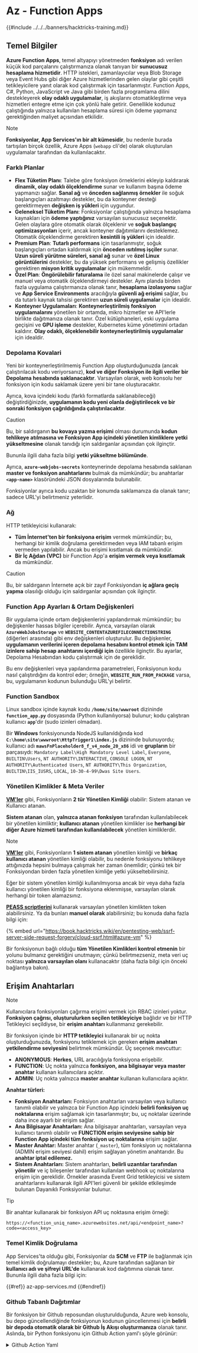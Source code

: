 # Az - Function Apps

{{#include ../../../banners/hacktricks-training.md}}

## Temel Bilgiler

**Azure Function Apps**, temel altyapıyı yönetmeden **fonksiyon** adı verilen küçük kod parçalarını çalıştırmanıza olanak tanıyan bir **sunucusuz hesaplama hizmetidir**. HTTP istekleri, zamanlayıcılar veya Blob Storage veya Event Hubs gibi diğer Azure hizmetlerinden gelen olaylar gibi çeşitli tetikleyicilere yanıt olarak kod çalıştırmak için tasarlanmıştır. Function Apps, C#, Python, JavaScript ve Java gibi birden fazla programlama dilini destekleyerek **olay odaklı uygulamalar**, iş akışlarını otomatikleştirme veya hizmetleri entegre etme için çok yönlü hale getirir. Genellikle kodunuz çalıştığında yalnızca kullanılan hesaplama süresi için ödeme yapmanız gerektiğinden maliyet açısından etkilidir.

> [!NOTE]
> **Fonksiyonlar, App Services'ın bir alt kümesidir**, bu nedenle burada tartışılan birçok özellik, Azure Apps (`webapp` cli'de) olarak oluşturulan uygulamalar tarafından da kullanılacaktır.

### Farklı Planlar

- **Flex Tüketim Planı**: Talebe göre fonksiyon örneklerini ekleyip kaldırarak **dinamik, olay odaklı ölçeklendirme** sunar ve kullanım başına ödeme yapmanızı sağlar. **Sanal ağ** ve **önceden sağlanmış örnekler** ile soğuk başlangıçları azaltmayı destekler, bu da konteyner desteği gerektirmeyen **değişken iş yükleri** için uygundur.
- **Geleneksel Tüketim Planı**: Fonksiyonlar çalıştığında yalnızca hesaplama kaynakları için **ödeme yaptığınız** varsayılan sunucusuz seçenektir. Gelen olaylara göre otomatik olarak ölçeklenir ve **soğuk başlangıç optimizasyonları** içerir, ancak konteyner dağıtımlarını desteklemez. Otomatik ölçeklendirme gerektiren **kesintili iş yükleri** için idealdir.
- **Premium Plan**: **Tutarlı performans** için tasarlanmıştır, soğuk başlangıçları ortadan kaldırmak için **önceden ısıtılmış işçiler** sunar. **Uzun süreli yürütme süreleri, sanal ağ** sunar ve **özel Linux görüntülerini** destekler, bu da yüksek performans ve gelişmiş özellikler gerektiren **misyon kritik uygulamalar** için mükemmeldir.
- **Özel Plan**: **Öngörülebilir faturalama** ile özel sanal makinelerde çalışır ve manuel veya otomatik ölçeklendirmeyi destekler. Aynı planda birden fazla uygulama çalıştırmanıza olanak tanır, **hesaplama izolasyonu** sağlar ve **App Service Environments** aracılığıyla **güvenli ağ erişimi** sağlar, bu da tutarlı kaynak tahsisi gerektiren **uzun süreli uygulamalar** için idealdir.
- **Konteyner Uygulamaları**: **Konteynerleştirilmiş fonksiyon uygulamalarını** yönetilen bir ortamda, mikro hizmetler ve API'lerle birlikte dağıtmanıza olanak tanır. Özel kütüphaneleri, eski uygulama geçişini ve **GPU işleme** destekler, Kubernetes küme yönetimini ortadan kaldırır. **Olay odaklı, ölçeklenebilir konteynerleştirilmiş uygulamalar** için idealdir.

### **Depolama Kovalari**

Yeni bir konteynerleştirilmemiş Function App oluşturduğunuzda (ancak çalıştırılacak kodu veriyorsanız), **kod ve diğer Fonksiyon ile ilgili veriler bir Depolama hesabında saklanacaktır**. Varsayılan olarak, web konsolu her fonksiyon için kodu saklamak üzere yeni bir tane oluşturacaktır.

Ayrıca, kova içindeki kodu (farklı formatlarda saklanabileceği) değiştirdiğinizde, **uygulamanın kodu yeni olanla değiştirilecek ve bir sonraki fonksiyon çağrıldığında çalıştırılacaktır**.

> [!CAUTION]
> Bu, bir saldırganın **bu kovaya yazma erişimi** olması durumunda **kodun tehlikeye atılmasına ve Fonksiyon App içindeki yönetilen kimliklere yetki yükseltmesine** olanak tanıdığı için saldırganlar açısından çok ilginçtir.
>
> Bununla ilgili daha fazla bilgi **yetki yükseltme bölümünde**.

Ayrıca, **`azure-webjobs-secrets`** konteynerinde depolama hesabında saklanan **master ve fonksiyon anahtarlarını** bulmak da mümkündür; bu anahtarlar **`<app-name>`** klasöründeki JSON dosyalarında bulunabilir.

Fonksiyonlar ayrıca kodu uzaktan bir konumda saklamanıza da olanak tanır; sadece URL'yi belirtmeniz yeterlidir.

### Ağ

HTTP tetikleyicisi kullanarak:

- **Tüm İnternet'ten bir fonksiyona erişim** vermek mümkündür; bu, herhangi bir kimlik doğrulama gerektirmeden veya IAM tabanlı erişim vermeden yapılabilir. Ancak bu erişimi kısıtlamak da mümkündür.
- **Bir İç Ağdan (VPC)** bir Function App'a **erişim vermek veya kısıtlamak** da mümkündür.

> [!CAUTION]
> Bu, bir saldırganın İnternete açık bir zayıf Fonksiyondan **iç ağlara geçiş yapma** olasılığı olduğu için saldırganlar açısından çok ilginçtir.

### **Function App Ayarları & Ortam Değişkenleri**

Bir uygulama içinde ortam değişkenlerini yapılandırmak mümkündür; bu değişkenler hassas bilgiler içerebilir. Ayrıca, varsayılan olarak **`AzureWebJobsStorage`** ve **`WEBSITE_CONTENTAZUREFILECONNECTIONSTRING`** (diğerleri arasında) gibi env değişkenleri oluşturulur. Bu değişkenler, **uygulamanın verilerini içeren depolama hesabını kontrol etmek için TAM izinlere sahip hesap anahtarını içerdiği için** özellikle ilginçtir. Bu ayarlar, Depolama Hesabından kodu çalıştırmak için de gereklidir.

Bu env değişkenleri veya yapılandırma parametreleri, Fonksiyonun kodu nasıl çalıştırdığını da kontrol eder; örneğin, **`WEBSITE_RUN_FROM_PACKAGE`** varsa, bu, uygulamanın kodunun bulunduğu URL'yi belirtir.

### **Function Sandbox**

Linux sandbox içinde kaynak kodu **`/home/site/wwwroot`** dizininde **`function_app.py`** dosyasında (Python kullanılıyorsa) bulunur; kodu çalıştıran kullanıcı **`app`**'dir (sudo izinleri olmadan).

Bir **Windows** fonksiyonunda NodeJS kullanıldığında kod **`C:\home\site\wwwroot\HttpTrigger1\index.js`** dizininde bulunuyordu; kullanıcı adı **`mawsFnPlaceholder8_f_v4_node_20_x86`** idi ve **grupların** bir parçasıydı: `Mandatory Label\High Mandatory Level Label`, `Everyone`, `BUILTIN\Users`, `NT AUTHORITY\INTERACTIVE`, `CONSOLE LOGON`, `NT AUTHORITY\Authenticated Users`, `NT AUTHORITY\This Organization`, `BUILTIN\IIS_IUSRS`, `LOCAL`, `10-30-4-99\Dwas Site Users`.

### **Yönetilen Kimlikler & Meta Veriler**

[**VM'ler**](vms/index.html) gibi, Fonksiyonların **2 tür Yönetilen Kimliği** olabilir: Sistem atanan ve Kullanıcı atanan.

**Sistem atanan** olan, **yalnızca atanan fonksiyon** tarafından kullanılabilecek bir yönetilen kimliktir; **kullanıcı atanan** yönetilen kimlikler ise **herhangi bir diğer Azure hizmeti tarafından kullanılabilecek** yönetilen kimliklerdir.

> [!NOTE]
> [**VM'ler**](vms/index.html) gibi, Fonksiyonların **1 sistem atanan** yönetilen kimliği ve **birkaç kullanıcı atanan** yönetilen kimliği olabilir, bu nedenle fonksiyonu tehlikeye attığınızda hepsini bulmaya çalışmak her zaman önemlidir; çünkü tek bir Fonksiyondan birden fazla yönetilen kimliğe yetki yükseltebilirsiniz.
>
> Eğer bir sistem yönetilen kimliği kullanılmıyorsa ancak bir veya daha fazla kullanıcı yönetilen kimliği bir fonksiyona eklenmişse, varsayılan olarak herhangi bir token alamazsınız.

[**PEASS scriptlerini**](https://github.com/peass-ng/PEASS-ng) kullanarak varsayılan yönetilen kimlikten token alabilirsiniz. Ya da bunları **manuel olarak** alabilirsiniz; bu konuda daha fazla bilgi için:

{% embed url="https://book.hacktricks.wiki/en/pentesting-web/ssrf-server-side-request-forgery/cloud-ssrf.html#azure-vm" %}

Bir fonksiyonun bağlı olduğu **tüm Yönetilen Kimlikleri kontrol etmenin** bir yolunu bulmanız gerektiğini unutmayın; çünkü belirtmezseniz, meta veri uç noktası **yalnızca varsayılan olanı** kullanacaktır (daha fazla bilgi için önceki bağlantıya bakın).

## Erişim Anahtarları

> [!NOTE]
> Kullanıcılara fonksiyonları çağırma erişimi vermek için RBAC izinleri yoktur. **Fonksiyon çağrısı, oluşturulurken seçilen tetikleyiciye** bağlıdır ve bir HTTP Tetikleyici seçildiyse, bir **erişim anahtarı** kullanmanız gerekebilir.

Bir fonksiyon içinde bir **HTTP tetikleyici** kullanarak bir uç nokta oluşturduğunuzda, fonksiyonu tetiklemek için gereken **erişim anahtarı yetkilendirme seviyesini** belirtmek mümkündür. Üç seçenek mevcuttur:

- **ANONYMOUS**: **Herkes**, URL aracılığıyla fonksiyona erişebilir.
- **FUNCTION**: Uç nokta yalnızca **fonksiyon, ana bilgisayar veya master anahtar** kullanan kullanıcılara açıktır.
- **ADMIN**: Uç nokta yalnızca **master anahtar** kullanan kullanıcılara açıktır.

**Anahtar türleri:**

- **Fonksiyon Anahtarları:** Fonksiyon anahtarları varsayılan veya kullanıcı tanımlı olabilir ve yalnızca bir Function App içindeki **belirli fonksiyon uç noktalarına** erişim sağlamak için tasarlanmıştır; bu, uç noktalar üzerinde daha ince ayarlı bir erişim sağlar.
- **Ana Bilgisayar Anahtarları:** Ana bilgisayar anahtarları, varsayılan veya kullanıcı tanımlı olabilir ve **FUNCTION erişim seviyesine sahip bir Function App içindeki tüm fonksiyon uç noktalarına** erişim sağlar.
- **Master Anahtar:** Master anahtar (`_master`), tüm fonksiyon uç noktalarına (ADMIN erişim seviyesi dahil) erişim sağlayan yönetim anahtarıdır. Bu **anahtar iptal edilemez.**
- **Sistem Anahtarları:** Sistem anahtarları, **belirli uzantılar tarafından yönetilir** ve iç bileşenler tarafından kullanılan webhook uç noktalarına erişim için gereklidir. Örnekler arasında Event Grid tetikleyicisi ve sistem anahtarlarını kullanarak ilgili API'leri güvenli bir şekilde etkileşimde bulunan Dayanıklı Fonksiyonlar bulunur.

> [!TIP]
> Bir anahtar kullanarak bir fonksiyon API uç noktasına erişim örneği:
>
> `https://<function_uniq_name>.azurewebsites.net/api/<endpoint_name>?code=<access_key>`

### Temel Kimlik Doğrulama

App Services'ta olduğu gibi, Fonksiyonlar da **SCM** ve **FTP** ile bağlanmak için temel kimlik doğrulamayı destekler; bu, Azure tarafından sağlanan bir **kullanıcı adı ve şifreyi URL'de** kullanarak kod dağıtımına olanak tanır. Bununla ilgili daha fazla bilgi için:

{{#ref}}
az-app-services.md
{{#endref}}

### Github Tabanlı Dağıtımlar

Bir fonksiyon bir Github reposundan oluşturulduğunda, Azure web konsolu, bu depo güncellendiğinde fonksiyonun kodunun güncellenmesi için **belirli bir depoda otomatik olarak bir Github İş Akışı oluşturmanıza** olanak tanır. Aslında, bir Python fonksiyonu için Github Action yaml'ı şöyle görünür:

<details>

<summary>Github Action Yaml</summary>
```yaml
# Docs for the Azure Web Apps Deploy action: https://github.com/azure/functions-action
# More GitHub Actions for Azure: https://github.com/Azure/actions
# More info on Python, GitHub Actions, and Azure Functions: https://aka.ms/python-webapps-actions

name: Build and deploy Python project to Azure Function App - funcGithub

on:
push:
branches:
- main
workflow_dispatch:

env:
AZURE_FUNCTIONAPP_PACKAGE_PATH: "." # set this to the path to your web app project, defaults to the repository root
PYTHON_VERSION: "3.11" # set this to the python version to use (supports 3.6, 3.7, 3.8)

jobs:
build:
runs-on: ubuntu-latest
steps:
- name: Checkout repository
uses: actions/checkout@v4

- name: Setup Python version
uses: actions/setup-python@v5
with:
python-version: ${{ env.PYTHON_VERSION }}

- name: Create and start virtual environment
run: |
python -m venv venv
source venv/bin/activate

- name: Install dependencies
run: pip install -r requirements.txt

# Optional: Add step to run tests here

- name: Zip artifact for deployment
run: zip release.zip ./* -r

- name: Upload artifact for deployment job
uses: actions/upload-artifact@v4
with:
name: python-app
path: |
release.zip
!venv/

deploy:
runs-on: ubuntu-latest
needs: build

permissions:
id-token: write #This is required for requesting the JWT

steps:
- name: Download artifact from build job
uses: actions/download-artifact@v4
with:
name: python-app

- name: Unzip artifact for deployment
run: unzip release.zip

- name: Login to Azure
uses: azure/login@v2
with:
client-id: ${{ secrets.AZUREAPPSERVICE_CLIENTID_6C3396368D954957BC58E4C788D37FD1 }}
tenant-id: ${{ secrets.AZUREAPPSERVICE_TENANTID_7E50AEF6222E4C3DA9272D27FB169CCD }}
subscription-id: ${{ secrets.AZUREAPPSERVICE_SUBSCRIPTIONID_905358F484A74277BDC20978459F26F4 }}

- name: "Deploy to Azure Functions"
uses: Azure/functions-action@v1
id: deploy-to-function
with:
app-name: "funcGithub"
slot-name: "Production"
package: ${{ env.AZURE_FUNCTIONAPP_PACKAGE_PATH }}
```
</details>

Ayrıca, bir **Managed Identity** oluşturulur, böylece depodaki Github Action Azure'a bu kimlik ile giriş yapabilir. Bu, **Managed Identity** üzerinde bir Federated kimlik bilgisi oluşturarak yapılır ve **Issuer** `https://token.actions.githubusercontent.com` ile **Subject Identifier** `repo:<org-name>/<repo-name>:ref:refs/heads/<branch-name>` belirlenir.

> [!CAUTION]
> Bu nedenle, o depoyu ele geçiren herkes, işlevi ve ona bağlı Managed Identities'i ele geçirebilir.

### Konteyner Tabanlı Dağıtımlar

Tüm planlar konteyner dağıtımına izin vermez, ancak izin verenler için yapılandırma konteynerin URL'sini içerecektir. API'de **`linuxFxVersion`** ayarı şöyle bir şey olacaktır: `DOCKER|mcr.microsoft.com/...`, web konsolunda ise yapılandırma **image settings** olarak gösterilecektir.

Ayrıca, **fonksiyonla ilgili depolama** hesabında kaynak kodu saklanmayacaktır çünkü bu gerekli değildir.

## Enumeration

{% tabs %}
{% tab title="az cli" %}
{% code overflow="wrap" %}
```bash
# List all the functions
az functionapp list

# Get info of 1 funciton (although in the list you already get this info)
az functionapp show --name <app-name> --resource-group <res-group>
## If "linuxFxVersion" has something like: "DOCKER|mcr.microsoft.com/..."
## This is using a container

# Get details about the source of the function code
az functionapp deployment source show \
--name <app-name> \
--resource-group <res-group>
## If error like "This is currently not supported."
## Then, this is probalby using a container

# Get more info if a container is being used
az functionapp config container show \
--name <name> \
--resource-group <res-group>

# Get settings (and privesc to the sorage account)
az functionapp config appsettings list --name <app-name> --resource-group <res-group>

# Check if a domain was assigned to a function app
az functionapp config hostname list --webapp-name <app-name> --resource-group <res-group>

# Get SSL certificates
az functionapp config ssl list --resource-group <res-group>

# Get network restrictions
az functionapp config access-restriction show --name <app-name> --resource-group <res-group>

# Get more info about a function (invoke_url_template is the URL to invoke and script_href allows to see the code)
az rest --method GET \
--url "https://management.azure.com/subscriptions/<subscription>/resourceGroups/<res-group>/providers/Microsoft.Web/sites/<app-name>/functions?api-version=2024-04-01"

# Get source code with Master Key of the function
curl "<script_href>?code=<master-key>"
## Python example
curl "https://newfuncttest123.azurewebsites.net/admin/vfs/home/site/wwwroot/function_app.py?code=<master-key>" -v

# Get source code
az rest --url "https://management.azure.com/<subscription>/resourceGroups/<res-group>/providers/Microsoft.Web/sites/<app-name>/hostruntime/admin/vfs/function_app.py?relativePath=1&api-version=2022-03-01"
```
{% endcode %}
{% endtab %}

{% tab title="Az PowerShell" %}
{% code overflow="wrap" %}
```powershell
Get-Command -Module Az.Functions

# Lists all Function Apps in the current subscription or in a specific resource group.
Get-AzFunctionApp  -ResourceGroupName <String>

# Displays the regions where Azure Function Apps are available for deployment.
Get-AzFunctionAppAvailableLocation

# Retrieves details about Azure Function App plans in a subscription or resource group.
Get-AzFunctionAppPlan -ResourceGroupName <String> -Name <String>

# Retrieves the app settings for a specific Azure Function App.
Get-AzFunctionAppSetting -Name <FunctionAppName> -ResourceGroupName <ResourceGroupName>
```
{% endcode %}
{% endtab %}
{% endtabs %}

## Yetki Yükseltme

{{#ref}}
../az-privilege-escalation/az-functions-app-privesc.md
{{#endref}}

## Referanslar

- [https://learn.microsoft.com/en-us/azure/azure-functions/functions-openapi-definition](https://learn.microsoft.com/en-us/azure/azure-functions/functions-openapi-definition)

{{#include ../../../banners/hacktricks-training.md}}
